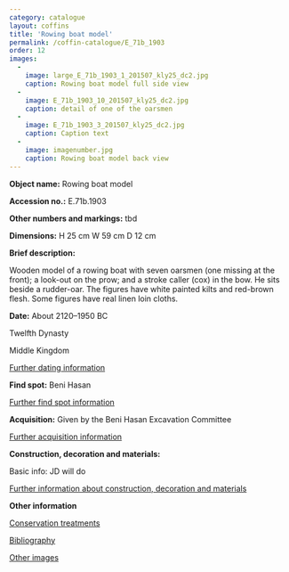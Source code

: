 ```yaml
---
category: catalogue
layout: coffins
title: 'Rowing boat model'
permalink: /coffin-catalogue/E_71b_1903
order: 12
images: 
  -
    image: large_E_71b_1903_1_201507_kly25_dc2.jpg
    caption: Rowing boat model full side view 
  -
    image: E_71b_1903_10_201507_kly25_dc2.jpg
    caption: detail of one of the oarsmen
  -
    image: E_71b_1903_3_201507_kly25_dc2.jpg
    caption: Caption text
  -
    image: imagenumber.jpg
    caption: Rowing boat model back view
---
```


**Object name:** 
Rowing boat model

**Accession no.:** 
E.71b.1903

**Other numbers and markings:**
tbd

**Dimensions:** 
H 25 cm
W 59 cm
D 12 cm

**Brief description:** 

Wooden model of a rowing boat with seven oarsmen (one missing at the front); a look-out on the prow; and a stroke caller (cox) in the bow. He sits beside a rudder-oar. The figures have white painted kilts and red-brown flesh. Some figures have real linen loin cloths.



**Date:**
About 2120–1950 BC

Twelfth Dynasty

Middle Kingdom

[Further dating information](/catalogue_extras/E_71b_1903_dating)

**Find spot:**
Beni Hasan

[Further find spot information](/catalogue_extras/E_71b_1903_findspot)

**Acquisition:**
Given by the Beni Hasan Excavation Committee

[Further acquisition information](/catalogue_extras/E_71b_1903_acquisition)

**Construction, decoration and materials:**

Basic info: JD will do

[Further information about construction, decoration and materials](/catalogue_extras/E_71b_1903_materials)


**Other information**

[Conservation treatments](/catalogue_extras/E_71b_1903_conservation)

[Bibliography](/catalogue_extras/E_71b_1903_bibliography)

[Other images](/catalogue_extras/E_71b_1903_imagesheet)


